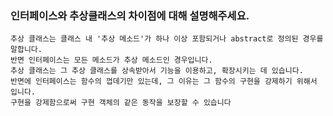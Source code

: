 
### 인터페이스와 추상클래스의 차이점에 대해 설명해주세요.


```
추상 클래스는 클래스 내 '추상 메소드'가 하나 이상 포함되거나 abstract로 정의된 경우를 말합니다. 
반면 인터페이스는 모든 메소드가 추상 메소드인 경우입니다. 
추상 클래스는 그 추상 클래스를 상속받아서 기능을 이용하고, 확장시키는 데 있습니다.
반면에 인터페이스는 함수의 껍데기만 있는데, 그 이유는 그 함수의 구현을 강제하기 위해서 입니다. 
구현을 강제함으로써 구현 객체의 같은 동작을 보장할 수 있습니다

```
